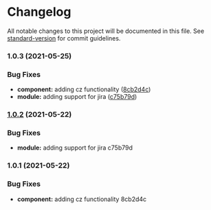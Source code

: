 # Changelog

All notable changes to this project will be documented in this file. See [standard-version](https://github.com/conventional-changelog/standard-version) for commit guidelines.

### 1.0.3 (2021-05-25)


### Bug Fixes

* **component:** adding cz functionality ([8cb2d4c](https://github.com/amiltimore2016/comitizen_example/commits/))
* **module:** adding support for jira ([c75b79d](https://github.com/amiltimore2016/comitizen_example/commits/))

### [1.0.2](///compare/v1.0.1...v1.0.2) (2021-05-22)


### Bug Fixes

* **module:** adding support for jira c75b79d

### 1.0.1 (2021-05-22)


### Bug Fixes

* **component:** adding cz functionality 8cb2d4c
